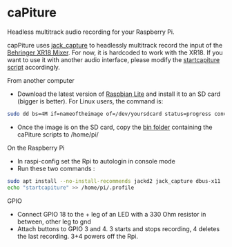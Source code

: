 # caPiture
Headless multitrack audio recording for your Raspberry Pi.

capPiture uses [jack_capture](https://github.com/kmatheussen/jack_capture) to headlessly multitrack record the input of the [Behringer XR18 Mixer](http://www.musictribe.com/Categories/Behringer/Mixers/Digital/XR18/p/P0BI8). For now, it is hardcoded to work with the XR18. If you want to use it with another audio interface, please modify the [startcapiture script](https://github.com/danielappelt/caPiture/blob/5838da6bf123259d0c4eefd611a68dba7fbfd34e/bin/startcapiture#L17) accordingly.

From another computer
- Download the latest version of [Raspbian Lite](https://raspberrypi.org/downloads/raspbian) and install it to an SD card (bigger is better). For Linux users, the command is:
```bash
sudo dd bs=4M if=nameoftheimage of=/dev/yoursdcard status=progress conv=fsync
```
- Once the image is on the SD card, copy the [bin folder](https://github.com/danielappelt/caPiture/tree/master/bin) containing the caPiture scripts to /home/pi/

On the Raspberry Pi
- In raspi-config set the Rpi to autologin in console mode
- Run these two commands :
```bash
sudo apt install --no-install-recommends jackd2 jack_capture dbus-x11
echo "startcapiture" >> /home/pi/.profile
```

GPIO
- Connect GPIO 18 to the + leg of an LED with a 330 Ohm resistor in between, other leg to gnd
- Attach buttons to GPIO 3 and 4. 3 starts and stops recording, 4 deletes the last recording. 3+4 powers off the Rpi.
